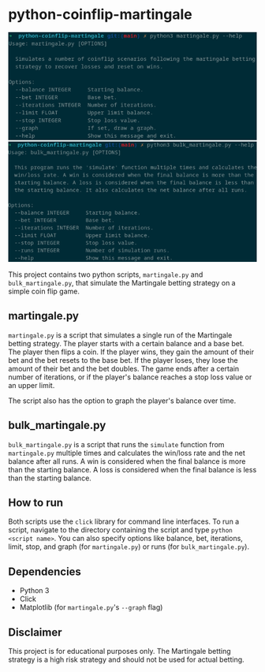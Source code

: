 # python-coinflip-martingale

![Martingale](img/martingale.png)
![Bulk Martingale](img/bulk_martingale.png)

This project contains two python scripts, `martingale.py` and `bulk_martingale.py`, that simulate the Martingale betting strategy on a simple coin flip game.

## martingale.py

`martingale.py` is a script that simulates a single run of the Martingale betting strategy. The player starts with a certain balance and a base bet. The player then flips a coin. If the player wins, they gain the amount of their bet and the bet resets to the base bet. If the player loses, they lose the amount of their bet and the bet doubles. The game ends after a certain number of iterations, or if the player's balance reaches a stop loss value or an upper limit.

The script also has the option to graph the player's balance over time.

## bulk_martingale.py

`bulk_martingale.py` is a script that runs the `simulate` function from `martingale.py` multiple times and calculates the win/loss rate and the net balance after all runs. A win is considered when the final balance is more than the starting balance. A loss is considered when the final balance is less than the starting balance.

## How to run

Both scripts use the `click` library for command line interfaces. To run a script, navigate to the directory containing the script and type `python <script name>`. You can also specify options like balance, bet, iterations, limit, stop, and graph (for `martingale.py`) or runs (for `bulk_martingale.py`).

## Dependencies

- Python 3
- Click
- Matplotlib (for `martingale.py`'s `--graph` flag)

## Disclaimer

This project is for educational purposes only. The Martingale betting strategy is a high risk strategy and should not be used for actual betting.